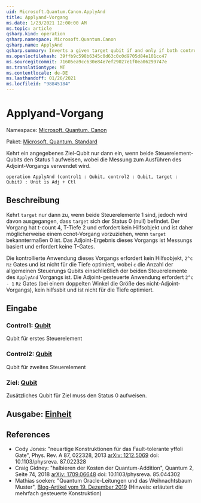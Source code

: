```yaml
---
uid: Microsoft.Quantum.Canon.ApplyAnd
title: Applyand-Vorgang
ms.date: 1/23/2021 12:00:00 AM
ms.topic: article
qsharp.kind: operation
qsharp.namespace: Microsoft.Quantum.Canon
qsharp.name: ApplyAnd
qsharp.summary: Inverts a given target qubit if and only if both control qubits are in the 1 state, using measurement to perform the adjoint operation.
ms.openlocfilehash: 39ffb9c598b6345c0d63c0c0d9705d84e101cc47
ms.sourcegitcommit: 71605ea9cc630e84e7ef29027e1f0ea06299747e
ms.translationtype: MT
ms.contentlocale: de-DE
ms.lasthandoff: 01/26/2021
ms.locfileid: "98845184"
---
```

# <a name="applyand-operation"></a>Applyand-Vorgang

Namespace: [Microsoft. Quantum. Canon](xref:Microsoft.Quantum.Canon)

Paket: [Microsoft. Quantum. Standard](https://nuget.org/packages/Microsoft.Quantum.Standard)


Kehrt ein angegebenes Ziel-Qubit nur dann ein, wenn beide Steuerelement-Qubits den Status 1 aufweisen, wobei die Messung zum Ausführen des Adjoint-Vorgangs verwendet wird.

```qsharp
operation ApplyAnd (control1 : Qubit, control2 : Qubit, target : Qubit) : Unit is Adj + Ctl
```


## <a name="description"></a>Beschreibung

Kehrt `target` nur dann zu, wenn beide Steuerelemente 1 sind, jedoch wird davon ausgegangen, dass `target` sich der Status 0 (null) befindet.  Der Vorgang hat t-count 4, T-Tiefe 2 und erfordert kein Hilfsobjekt und ist daher möglicherweise einem ccnot-Vorgang vorzuziehen, wenn `target` bekanntermaßen 0 ist.  Das Adjoint-Ergebnis dieses Vorgangs ist Messungs basiert und erfordert keine T-Gates.

Die kontrollierte Anwendung dieses Vorgangs erfordert kein Hilfsobjekt, `2^c` `Rz` Gates und ist nicht für die Tiefe optimiert, wobei `c` die Anzahl der allgemeinen Steuerungs Qubits einschließlich der beiden Steuerelemente des `ApplyAnd` Vorgangs ist.  Die Adjoint-gesteuerte Anwendung erfordert `2^c - 1` `Rz` Gates (bei einem doppelten Winkel die Größe des nicht-Adjoint-Vorgangs), kein hilfssbit und ist nicht für die Tiefe optimiert.

## <a name="input"></a>Eingabe

### <a name="control1--qubit"></a>Control1: [Qubit](xref:microsoft.quantum.lang-ref.qubit)

Qubit für erstes Steuerelement


### <a name="control2--qubit"></a>Control2: [Qubit](xref:microsoft.quantum.lang-ref.qubit)

Qubit für zweites Steuerelement


### <a name="target--qubit"></a>Ziel: [Qubit](xref:microsoft.quantum.lang-ref.qubit)

Zusätzliches Qubit für Ziel muss den Status 0 aufweisen.



## <a name="output--unit"></a>Ausgabe: [Einheit](xref:microsoft.quantum.lang-ref.unit)



## <a name="references"></a>References

- Cody Jones: "neuartige Konstruktionen für das Fault-tolerante yffoli Gate", Phys. Rev. A 87, 022328, 2013 [arXiv: 1212.5069](https://arxiv.org/abs/1212.5069) doi: 10.1103/physreva. 87.022328
- Craig Gidney: "halbieren der Kosten der Quantum-Addition", Quantum 2, Seite 74, 2018 [arXiv: 1709.06648](https://arxiv.org/abs/1709.06648) doi: 10.1103/physreva. 85.044302
- Mathias soeken: "Quantum Oracle-Leitungen und das Weihnachtsbaum Muster", [Blog-Artikel vom 19. Dezember 2019](https://msoeken.github.io/blog_qac.html) (Hinweis: erläutert die mehrfach gesteuerte Konstruktion)